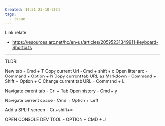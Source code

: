 ```yaml
---
Created: 14:51 23-10-2024
tags:
  - issue
---
```

Link relate:
- https://resources.arc.net/hc/en-us/articles/20595231349911-Keyboard-Shortcuts

---

TLDR: 


New tab - Cmd + T
Copy current Url - Cmd + shift + c
Open litter arc - Command + Option + N
Copy current tab URL as Markdown - Command + Shift + Option + C
Change current tab URL - Command + L

Navigate curent tab - Crt + Tab
Open history - Cmd + y

Navigate current space - Cmd + Option + Left

Add a SPLIT screen - Crt+shift+=

OPEN CONSOLE DEV TOOL - OPTION + CMD + J

